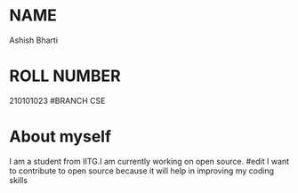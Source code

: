 # NAME
Ashish Bharti
# ROLL NUMBER
210101023
#BRANCH
CSE
# About myself
I am a student from IITG.I am currently working on open source. 
#edit
I want to contribute to open source because it will help in improving 
my coding skills
